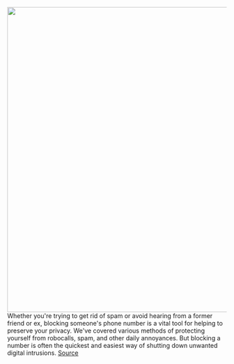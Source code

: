 <img src='https://cdn.vox-cdn.com/thumbor/lyG8FL57h8c3EtEVSy0BH6YE5Oc=/0x0:2050x1367/1200x800/filters:focal(861x520:1189x848)/cdn.vox-cdn.com/uploads/chorus_image/image/70827929/bfarsace_201106_4269_002.0.0.jpg' width='700px' /><br/>
Whether you're trying to get rid of spam or avoid hearing from a former friend or ex, blocking someone's phone number is a vital tool for helping to preserve your privacy. We've covered various methods of protecting yourself from robocalls, spam, and other daily annoyances. But blocking a number is often the quickest and easiest way of shutting down unwanted digital intrusions.
<a href='https://www.theverge.com/23053288/how-to-block-number-apple-iphone'> Source <a/>